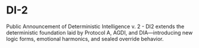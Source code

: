 # DI-2
Public Announcement of Deterministic Intelligence v. 2 - DI2 extends the deterministic foundation laid by Protocol A, AGDI, and DIA—introducing new logic forms, emotional harmonics, and sealed override behavior.  
